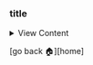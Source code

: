 ### title
<details>
<summary>
View Content
</summary>
:link: **references**

- []()

**Definition:** 

**My Definition:**

</details>

[go back :house:][home]
